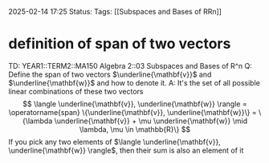 2025-02-14 17:25
Status: 
Tags: [[Subspaces and Bases of RRn]] 
# definition of span of two vectors

TD: YEAR1::TERM2::MA150 Algebra 2::03 Subspaces and Bases of R^n 
Q: Define the span of two vectors $\underline{\mathbf{v}}$ and $\underline{\mathbf{w}}$ and how to denote it.
A: It's the set of all possible linear combinations of these two vectors $$
\langle \underline{\mathbf{v}}, \underline{\mathbf{w}} \rangle = \operatorname{span} \{\underline{\mathbf{v}}, \underline{\mathbf{w}}\} = \{\lambda \underline{\mathbf{v}} + \mu \underline{\mathbf{w}} \mid \lambda, \mu \in \mathbb{R}\}
$$If you pick any two elements of $\langle \underline{\mathbf{v}}, \underline{\mathbf{w}} \rangle$, then their sum is also an element of it
<!--ID: 1739554105840-->
